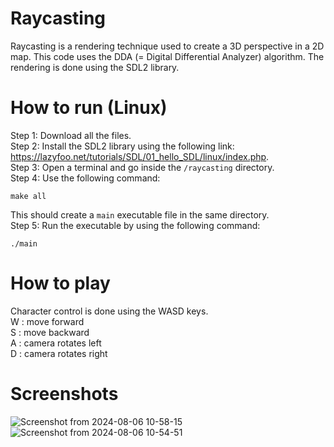 # Raycasting

Raycasting is a rendering technique used to create a 3D perspective in a 2D map. This code uses the DDA (= Digital Differential Analyzer) algorithm. 
The rendering is done using the SDL2 library.


# How to run (Linux)

Step 1: Download all the files. \
Step 2: Install the SDL2 library using the following link: https://lazyfoo.net/tutorials/SDL/01_hello_SDL/linux/index.php. \
Step 3: Open a terminal and go inside the `/raycasting` directory. \
Step 4: Use the following command: 
```
make all
``` 
This should create a `main` executable file in the same directory.  \
Step 5: Run the executable by using the following command: 
```
./main
```

# How to play

Character control is done using the WASD keys. \
W : move forward \
S : move backward \
A : camera rotates left \
D : camera rotates right 

# Screenshots

![Screenshot from 2024-08-06 10-58-15](https://github.com/user-attachments/assets/0c51641c-91d9-4689-bb6f-89e4f097e154)
![Screenshot from 2024-08-06 10-54-51](https://github.com/user-attachments/assets/795943dc-c147-4a0f-be84-e4b21d48311e) 
